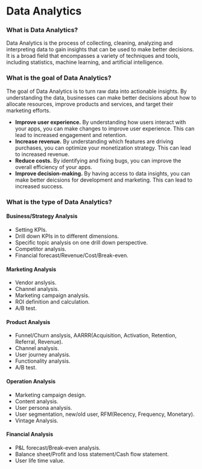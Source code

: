 # Data Analytics

### What is Data Analytics?

Data Analytics is the process of collecting, cleaning, analyzing and interpreting data to gain insights that can be used to make better decisions. It is a broad field that encompasses a variety of techniques and tools, including statistics, machine learning, and artificial intelligence.

### What is the goal of Data Analytics?

The goal of Data Analytics is to turn raw data into actionable insights. By understanding the data, businesses can make better decisions about how to allocate resources, improve products and services, and target their marketing efforts.
- **Improve user experience.** By understanding how users interact with your apps, you can make changes to improve user experience. This can lead to increased engagement and retention.
- **Increase revenue.** By understanding which features are driving purchases, you can optimize your monetization strategy. This can lead to increased revenue.
- **Reduce costs.** By identifying and fixing bugs, you can improve the overall efficiency of your apps.
- **Improve decision-making.** By having access to data insights, you can make better deicsions for development and marketing. This can lead to increased success.

### What is the type of Data Analytics?

#### Business/Strategy Analysis
- Setting KPIs.
- Drill down KPIs in to different dimensions.
- Specific topic analysis on one drill down perspective.
- Competitor analysis.
- Financial forecast/Revenue/Cost/Break-even.

#### Marketing Analysis
- Vendor anslysis.
- Channel analysis.
- Marketing campaign analysis.
- ROI definition and calculation.
- A/B test.

#### Product Analysis
- Funnel/Churn anslysis, AARRR(Acquisition, Activation, Retention, Referral, Revenue).
- Channel analysis.
- User journey analysis.
- Functionality analysis.
- A/B test.

#### Operation Analysis
- Marketing campaign design.
- Content analysis.
- User persona analysis.
- User segmentation, new/old user, RFM(Recency, Frequency, Monetary).
- Vintage Analysis.

#### Financial Analysis
- P&L forecast/Break-even analysis.
- Balance sheet/Profit and loss statement/Cash flow statement.
- User life time value.

